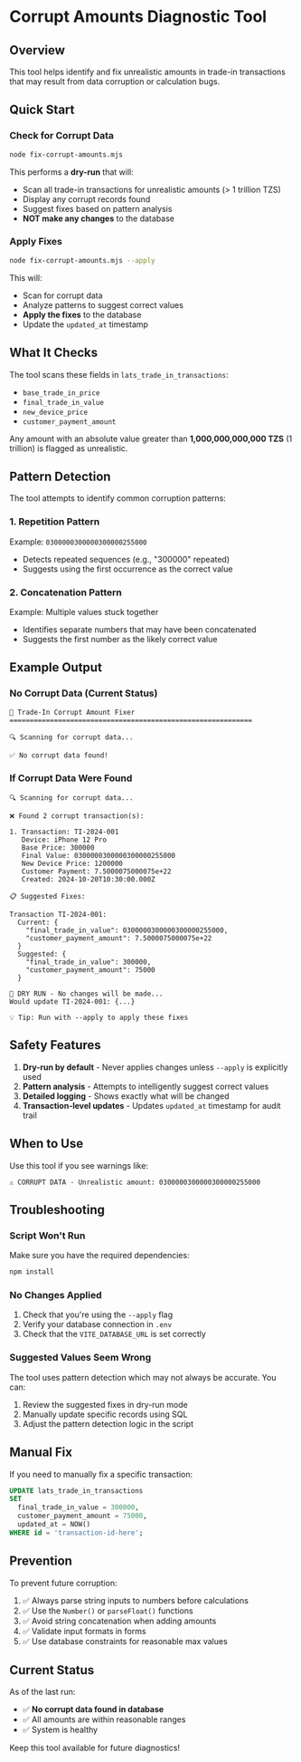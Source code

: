 # Corrupt Amounts Diagnostic Tool

## Overview
This tool helps identify and fix unrealistic amounts in trade-in transactions that may result from data corruption or calculation bugs.

## Quick Start

### Check for Corrupt Data
```bash
node fix-corrupt-amounts.mjs
```

This performs a **dry-run** that will:
- Scan all trade-in transactions for unrealistic amounts (> 1 trillion TZS)
- Display any corrupt records found
- Suggest fixes based on pattern analysis
- **NOT make any changes** to the database

### Apply Fixes
```bash
node fix-corrupt-amounts.mjs --apply
```

This will:
- Scan for corrupt data
- Analyze patterns to suggest correct values
- **Apply the fixes** to the database
- Update the `updated_at` timestamp

## What It Checks

The tool scans these fields in `lats_trade_in_transactions`:
- `base_trade_in_price`
- `final_trade_in_value`
- `new_device_price`
- `customer_payment_amount`

Any amount with an absolute value greater than **1,000,000,000,000 TZS** (1 trillion) is flagged as unrealistic.

## Pattern Detection

The tool attempts to identify common corruption patterns:

### 1. Repetition Pattern
Example: `0300000300000300000255000`
- Detects repeated sequences (e.g., "300000" repeated)
- Suggests using the first occurrence as the correct value

### 2. Concatenation Pattern
Example: Multiple values stuck together
- Identifies separate numbers that may have been concatenated
- Suggests the first number as the likely correct value

## Example Output

### No Corrupt Data (Current Status)
```
🔧 Trade-In Corrupt Amount Fixer
============================================================

🔍 Scanning for corrupt data...

✅ No corrupt data found!
```

### If Corrupt Data Were Found
```
🔍 Scanning for corrupt data...

❌ Found 2 corrupt transaction(s):

1. Transaction: TI-2024-001
   Device: iPhone 12 Pro
   Base Price: 300000
   Final Value: 0300000300000300000255000
   New Device Price: 1200000
   Customer Payment: 7.5000075000075e+22
   Created: 2024-10-20T10:30:00.000Z

📋 Suggested Fixes:

Transaction TI-2024-001:
  Current: {
    "final_trade_in_value": 0300000300000300000255000,
    "customer_payment_amount": 7.5000075000075e+22
  }
  Suggested: {
    "final_trade_in_value": 300000,
    "customer_payment_amount": 75000
  }

🔄 DRY RUN - No changes will be made...
Would update TI-2024-001: {...}

💡 Tip: Run with --apply to apply these fixes
```

## Safety Features

1. **Dry-run by default** - Never applies changes unless `--apply` is explicitly used
2. **Pattern analysis** - Attempts to intelligently suggest correct values
3. **Detailed logging** - Shows exactly what will be changed
4. **Transaction-level updates** - Updates `updated_at` timestamp for audit trail

## When to Use

Use this tool if you see warnings like:
```
⚠️ CORRUPT DATA - Unrealistic amount: 0300000300000300000255000
```

## Troubleshooting

### Script Won't Run
Make sure you have the required dependencies:
```bash
npm install
```

### No Changes Applied
1. Check that you're using the `--apply` flag
2. Verify your database connection in `.env`
3. Check that the `VITE_DATABASE_URL` is set correctly

### Suggested Values Seem Wrong
The tool uses pattern detection which may not always be accurate. You can:
1. Review the suggested fixes in dry-run mode
2. Manually update specific records using SQL
3. Adjust the pattern detection logic in the script

## Manual Fix

If you need to manually fix a specific transaction:

```sql
UPDATE lats_trade_in_transactions
SET 
  final_trade_in_value = 300000,
  customer_payment_amount = 75000,
  updated_at = NOW()
WHERE id = 'transaction-id-here';
```

## Prevention

To prevent future corruption:
1. ✅ Always parse string inputs to numbers before calculations
2. ✅ Use the `Number()` or `parseFloat()` functions
3. ✅ Avoid string concatenation when adding amounts
4. ✅ Validate input formats in forms
5. ✅ Use database constraints for reasonable max values

## Current Status

As of the last run:
- ✅ **No corrupt data found in database**
- ✅ All amounts are within reasonable ranges
- ✅ System is healthy

Keep this tool available for future diagnostics!

